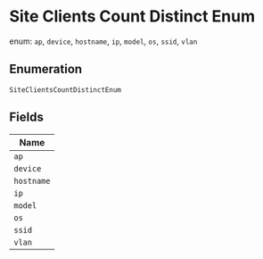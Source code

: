 
# Site Clients Count Distinct Enum

enum: `ap`, `device`, `hostname`, `ip`, `model`, `os`, `ssid`, `vlan`

## Enumeration

`SiteClientsCountDistinctEnum`

## Fields

| Name |
|  --- |
| `ap` |
| `device` |
| `hostname` |
| `ip` |
| `model` |
| `os` |
| `ssid` |
| `vlan` |

